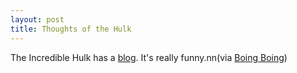 ```yaml
--- 
layout: post
title: Thoughts of the Hulk
---
```

The Incredible Hulk has a [blog](http://incrediblehulk.blogspot.com/ "blog"). It's really funny.nn(via [Boing Boing](http://www.boingboing.net/2004/07/14/hulkblog_smash.html "Boing Boing"))
